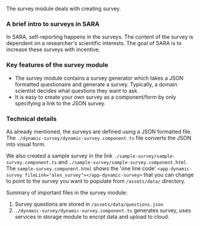 The survey module deals with creating survey. 

### A brief intro to surveys in SARA
In SARA, self-reporting happens in the surveys. The content of the survey is dependent on a researcher's scientific interests. The goal of SARA is to increase these surveys with incentive. 


### Key features of the survey module
- The survey module contains a survey generator which takes a JSON formatted questionaire and generate a survey. Typically, a domain scientist decides what questions they want to ask. 
- It is easy to create your own survey as a component/form by only specifying a link to the JSON survey.  



### Technical details
As already mentioned, the surveys are defined using a JSON formatted file. The `./dynamic-survey/dynamic-survey.component.ts` file converts the JSON into visual form.

We also created a sample survey in the link `./sample-survey/sample-survey.component.ts` 
and `./sample-survey/sample-survey.component.html`. The `sample-survey.component.html` shows 
the 'one line code' `<app-dynamic-survey fileLink="alex_survey"></app-dynamic-survey>` that you can change to point to the survey you want to populate from `/assets/data/` directory.

Summary of important files in the survey module:
1. Survey questions are stored in `/assets/data/questions.json`
2. `./dynamic-survey/dynamic-survey.component.ts` generates
survey, uses services in storage module to encrpt data and upload to
cloud.
